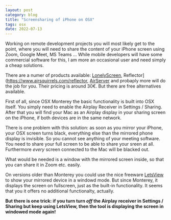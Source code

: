 ```yaml
---
layout: post
category: blog
title: "Screensharing of iPhone on OSX"
tags: osx 
date: 2022-07-13
---
```



Working on remote development projects you will most likely get to the point, where you will need to share the content of your iPhone screen using Zoom, Google Meet, MS Teams ... While mobile developers will have some commercial software for this, I am more an occasional user and need simply a cheap solutions.

There are a numer of products available: [LonelyScreen](https://www.lonelyscreen.com), Reflector](https://www.airsquirrels.com/reflector, [AirServer](https://www.airserver.com) and probaply more will do the job for you. Their pricing is around 30€. 
But there are free alternatives available.

First of all, since OSX Monterey the basic functionality is built into OSX itself. You simply need to enable the Airplay Receiver in Settings / Sharing. After that you will find your Mac as an Airplay display in your sharing screen on the iPhone, if both devices are in the same network.

There is one problem with this solution: as soon as you mirror your iPhone, your OSX screen turns black, everything else than the mirrored phone display is invisible. So you cannot see anything of your meeting software. You need to share your full screen to be able to share your sreen at all. <br>
Furthermore _every_ screen connected to the Mac will be blacked out.

What would be needed is a window with the mirrored screen inside, so that you can share it in Zoom etc. easily.

On versions older than Monterey you could use the nice freeware 
[LetsView](https://letsview.com) to show your mirrored device in a windowd mode. But since Monterey, it displays the screen on fullscreen, just as the built-in functionality. It seems that you it offers no additional functionalty, actually.

__But there is one trick: if you turn turn *off* the Airplay receiver in Settings / Sharing but keep using LetsView, then the tool is displaying the screen in windowed mode again!__